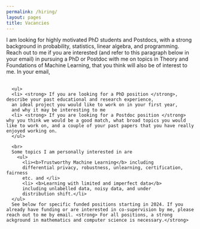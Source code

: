 ```yaml
---
permalink: /hiring/
layout: pages
title: Vacancies
---
```

I am looking for highly motivated PhD students and Postdocs, with a strong background
in probability, statistics, linear algebra, and programming. Reach out
to me if you are interested (and refer to this paragraph below in your
      email) in pursuing a PhD or Postdoc with me on topics in Theory and
      Foundations of Machine Learning, that you think will also be of
      interest to me. In your email,  
      <br>

      <ul>
      <li> <strong> If you are looking for a PhD position </strong>, describe your past educational and research experience,
      an ideal project you would like to work on in your first year,
      and why it may be interesting to me
      <li> <strong> If you are looking for a Postdoc position </strong>  why you think we would be a good match, what broad topics you would like to work on, and a couple of your past papers that you have really enjoyed working on.
      </ul>
      
      <br>
      Some topics I am personally interested in are
        <ul>
          <li><b>Trustworthy Machine Learning</b> including
          differential privacy, robustness, unlearning, certification, fairness
          etc. and </li>
          <li> <b>Learning with limited and imperfect data</b>
          including unlabelled data, noisy data, and under
          distribution shift.</li>
      </ul>
      See below for specific funded positions starting in 2024. If you already have funding or are interested in co-supervision by me, please reach out to me by email. <strong> For all positions, a strong ackground in mathematics and computer science is necessary.</strong>


